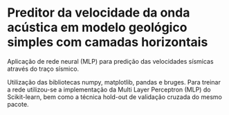 # Preditor da velocidade da onda acústica em modelo geológico simples com camadas horizontais
Aplicação de rede neural (MLP) para predição das velocidades sísmicas através do traço sísmico.

Utilização das bibliotecas numpy, matplotlib, pandas e bruges. Para treinar a rede utilizou-se a implementação da Multi Layer Perceptron (MLP) do Scikit-learn, bem como a técnica hold-out de validação cruzada do mesmo pacote. 
